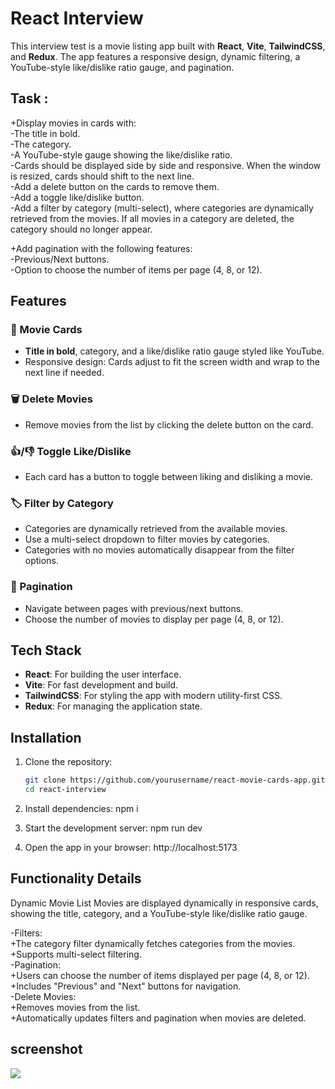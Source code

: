 # React Interview 

This interview test is a movie listing app built with **React**, **Vite**, **TailwindCSS**, and **Redux**. The app features a responsive design, dynamic filtering, a YouTube-style like/dislike ratio gauge, and pagination.

## Task :
+Display movies in cards with: <br/>
  -The title in bold.<br/>
  -The category.<br/>
  -A YouTube-style gauge showing the like/dislike ratio.<br/>
  -Cards should be displayed side by side and responsive. When the window is resized, cards should shift to the next line.<br/>
  -Add a delete button on the cards to remove them.<br/>
  -Add a toggle like/dislike button.<br/>
  -Add a filter by category (multi-select), where categories are dynamically retrieved from the movies. If all movies in a category are deleted, the category should no longer appear.<br/>

+Add pagination with the following features:<br/>
  -Previous/Next buttons.<br/>
  -Option to choose the number of items per page (4, 8, or 12).<br/>

## Features  

### 🎥 Movie Cards
- **Title in bold**, category, and a like/dislike ratio gauge styled like YouTube.  
- Responsive design: Cards adjust to fit the screen width and wrap to the next line if needed.  

### 🗑️ Delete Movies
- Remove movies from the list by clicking the delete button on the card.  

### 👍/👎 Toggle Like/Dislike
- Each card has a button to toggle between liking and disliking a movie.  

### 🏷️ Filter by Category
- Categories are dynamically retrieved from the available movies.  
- Use a multi-select dropdown to filter movies by categories.  
- Categories with no movies automatically disappear from the filter options.  

### 📄 Pagination
- Navigate between pages with previous/next buttons.  
- Choose the number of movies to display per page (4, 8, or 12).  

## Tech Stack  
- **React**: For building the user interface.  
- **Vite**: For fast development and build.  
- **TailwindCSS**: For styling the app with modern utility-first CSS.  
- **Redux**: For managing the application state.  

## Installation  

1. Clone the repository:  
   ```bash
   git clone https://github.com/yourusername/react-movie-cards-app.git
   cd react-interview
   
2. Install dependencies:
   npm i

3. Start the development server:
   npm run dev

4. Open the app in your browser:
   http://localhost:5173

## Functionality Details
Dynamic Movie List
Movies are displayed dynamically in responsive cards, showing the title, category, and a YouTube-style like/dislike ratio gauge.

-Filters: <br/>
+The category filter dynamically fetches categories from the movies.<br/>
+Supports multi-select filtering.<br/>
-Pagination: <br/>
+Users can choose the number of items displayed per page (4, 8, or 12).<br/>
+Includes "Previous" and "Next" buttons for navigation.<br/>
-Delete Movies: <br/>
+Removes movies from the list.<br/>
+Automatically updates filters and pagination when movies are deleted.<br/>

## screenshot
<img src='https://github.com/user-attachments/assets/95b36b51-8584-4ccf-9003-322dd2ec1d1f'/>


